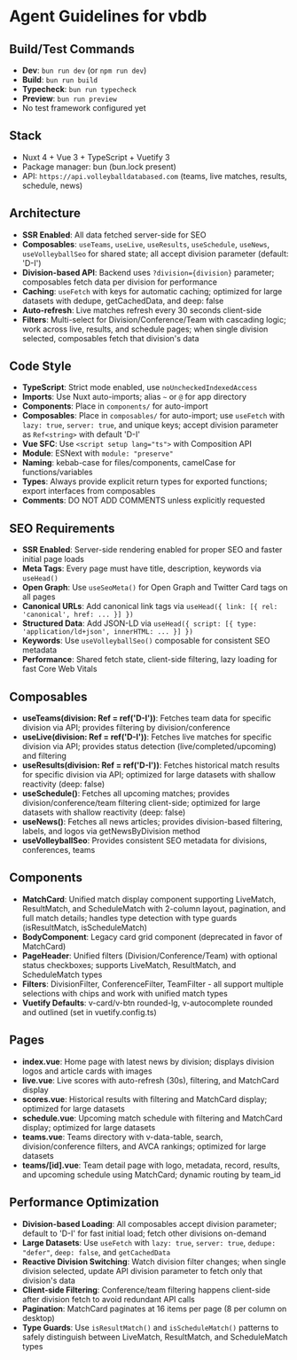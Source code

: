 # Agent Guidelines for vbdb

## Build/Test Commands

- **Dev**: `bun run dev` (or `npm run dev`)
- **Build**: `bun run build`
- **Typecheck**: `bun run typecheck`
- **Preview**: `bun run preview`
- No test framework configured yet

## Stack

- Nuxt 4 + Vue 3 + TypeScript + Vuetify 3
- Package manager: bun (bun.lock present)
- API: `https://api.volleyballdatabased.com` (teams, live matches, results, schedule, news)

## Architecture

- **SSR Enabled**: All data fetched server-side for SEO
- **Composables**: `useTeams`, `useLive`, `useResults`, `useSchedule`, `useNews`, `useVolleyballSeo` for shared state; all accept division parameter (default: 'D-I')
- **Division-based API**: Backend uses `?division={division}` parameter; composables fetch data per division for performance
- **Caching**: `useFetch` with keys for automatic caching; optimized for large datasets with dedupe, getCachedData, and deep: false
- **Auto-refresh**: Live matches refresh every 30 seconds client-side
- **Filters**: Multi-select for Division/Conference/Team with cascading logic; work across live, results, and schedule pages; when single division selected, composables fetch that division's data

## Code Style

- **TypeScript**: Strict mode enabled, use `noUncheckedIndexedAccess`
- **Imports**: Use Nuxt auto-imports; alias `~` or `@` for app directory
- **Components**: Place in `components/` for auto-import
- **Composables**: Place in `composables/` for auto-import; use `useFetch` with `lazy: true`, `server: true`, and unique keys; accept division parameter as `Ref<string>` with default 'D-I'
- **Vue SFC**: Use `<script setup lang="ts">` with Composition API
- **Module**: ESNext with `module: "preserve"`
- **Naming**: kebab-case for files/components, camelCase for functions/variables
- **Types**: Always provide explicit return types for exported functions; export interfaces from composables
- **Comments**: DO NOT ADD COMMENTS unless explicitly requested

## SEO Requirements

- **SSR Enabled**: Server-side rendering enabled for proper SEO and faster initial page loads
- **Meta Tags**: Every page must have title, description, keywords via `useHead()`
- **Open Graph**: Use `useSeoMeta()` for Open Graph and Twitter Card tags on all pages
- **Canonical URLs**: Add canonical link tags via `useHead({ link: [{ rel: 'canonical', href: ... }] })`
- **Structured Data**: Add JSON-LD via `useHead({ script: [{ type: 'application/ld+json', innerHTML: ... }] })`
- **Keywords**: Use `useVolleyballSeo()` composable for consistent SEO metadata
- **Performance**: Shared fetch state, client-side filtering, lazy loading for fast Core Web Vitals

## Composables

- **useTeams(division: Ref<string> = ref('D-I'))**: Fetches team data for specific division via API; provides filtering by division/conference
- **useLive(division: Ref<string> = ref('D-I'))**: Fetches live matches for specific division via API; provides status detection (live/completed/upcoming) and filtering
- **useResults(division: Ref<string> = ref('D-I'))**: Fetches historical match results for specific division via API; optimized for large datasets with shallow reactivity (deep: false)
- **useSchedule()**: Fetches all upcoming matches; provides division/conference/team filtering client-side; optimized for large datasets with shallow reactivity (deep: false)
- **useNews()**: Fetches all news articles; provides division-based filtering, labels, and logos via getNewsByDivision method
- **useVolleyballSeo**: Provides consistent SEO metadata for divisions, conferences, teams

## Components

- **MatchCard**: Unified match display component supporting LiveMatch, ResultMatch, and ScheduleMatch with 2-column layout, pagination, and full match details; handles type detection with type guards (isResultMatch, isScheduleMatch)
- **BodyComponent**: Legacy card grid component (deprecated in favor of MatchCard)
- **PageHeader**: Unified filters (Division/Conference/Team) with optional status checkboxes; supports LiveMatch, ResultMatch, and ScheduleMatch types
- **Filters**: DivisionFilter, ConferenceFilter, TeamFilter - all support multiple selections with chips and work with unified match types
- **Vuetify Defaults**: v-card/v-btn rounded-lg, v-autocomplete rounded and outlined (set in vuetify.config.ts)

## Pages

- **index.vue**: Home page with latest news by division; displays division logos and article cards with images
- **live.vue**: Live scores with auto-refresh (30s), filtering, and MatchCard display
- **scores.vue**: Historical results with filtering and MatchCard display; optimized for large datasets
- **schedule.vue**: Upcoming match schedule with filtering and MatchCard display; optimized for large datasets
- **teams.vue**: Teams directory with v-data-table, search, division/conference filters, and AVCA rankings; optimized for large datasets
- **teams/[id].vue**: Team detail page with logo, metadata, record, results, and upcoming schedule using MatchCard; dynamic routing by team_id

## Performance Optimization

- **Division-based Loading**: All composables accept division parameter; default to 'D-I' for fast initial load; fetch other divisions on-demand
- **Large Datasets**: Use `useFetch` with `lazy: true`, `server: true`, `dedupe: "defer"`, `deep: false`, and `getCachedData`
- **Reactive Division Switching**: Watch division filter changes; when single division selected, update API division parameter to fetch only that division's data
- **Client-side Filtering**: Conference/team filtering happens client-side after division fetch to avoid redundant API calls
- **Pagination**: MatchCard paginates at 16 items per page (8 per column on desktop)
- **Type Guards**: Use `isResultMatch()` and `isScheduleMatch()` patterns to safely distinguish between LiveMatch, ResultMatch, and ScheduleMatch types
